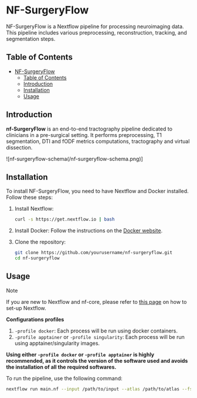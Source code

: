 # NF-SurgeryFlow

NF-SurgeryFlow is a Nextflow pipeline for processing neuroimaging data. This pipeline includes various preprocessing, reconstruction, tracking, and segmentation steps.

## Table of Contents
- [NF-SurgeryFlow](#nf-surgeryflow)
  - [Table of Contents](#table-of-contents)
  - [Introduction](#introduction)
  - [Installation](#installation)
  - [Usage](#usage)

## Introduction

**nf-SurgeryFlow** is an end-to-end tractography pipeline dedicated to clinicians in a pre-surgical setting. It performs preprocessing, T1 segmentation, DTI and fODF metrics computations, tractography and virtual dissection. 

![nf-surgeryflow-schema(/nf-surgeryflow-schema.png)]

## Installation

To install NF-SurgeryFlow, you need to have Nextflow and Docker installed. Follow these steps:

1. Install Nextflow:
    ```sh
    curl -s https://get.nextflow.io | bash
    ```

2. Install Docker:
    Follow the instructions on the [Docker website](https://docs.docker.com/get-docker/).

3. Clone the repository:
    ```sh
    git clone https://github.com/yourusername/nf-surgeryflow.git
    cd nf-surgeryflow
    ```

## Usage

> [!NOTE]
> If you are new to Nextflow and nf-core, please refer to [this page](https://nf-co.re/docs/usage/installation) on how to set-up Nextflow.

**Configurations profiles**

1. `-profile docker`: Each process will be run using docker containers.
1. `-profile apptainer` or `-profile singularity`: Each process will be run using apptainer/singularity images.

**Using either `-profile docker` or `-profile apptainer` is highly recommended, as it controls the version of the software used and avoids the installation of all the required softwares.**

To run the pipeline, use the following command:

```sh
nextflow run main.nf --input /path/to/input --atlas /path/to/atlas --fs_license /path/to/license.txt